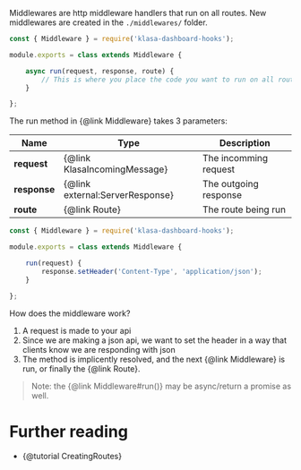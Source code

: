 Middlewares are http middleware handlers that run on all routes. New middlewares are created in the `./middlewares/` folder.

```javascript
const { Middleware } = require('klasa-dashboard-hooks');

module.exports = class extends Middleware {

	async run(request, response, route) {
		// This is where you place the code you want to run on all routes
	}

};
```

The run method in {@link Middleware} takes 3 parameters:

| Name             | Type                             | Description                |
| ---------------- | -------------------------------- | -------------------------- |
| **request**      | {@link KlasaIncomingMessage}     | The incomming request      |
| **response**     | {@link external:ServerResponse}  | The outgoing response      |
| **route**        | {@link Route}                    | The route being run        |

```javascript
const { Middleware } = require('klasa-dashboard-hooks');

module.exports = class extends Middleware {

	run(request) {
		response.setHeader('Content-Type', 'application/json');
	}

};
```

How does the middleware work?

1. A request is made to your api
2. Since we are making a json api, we want to set the header in a way that clients know we are responding with json
3. The method is implicently resolved, and the next {@link Middleware} is run, or finally the {@link Route}.

>Note: the {@link Middleware#run()} may be async/return a promise as well.

# Further reading

- {@tutorial CreatingRoutes}
